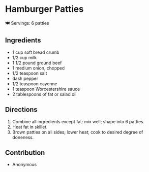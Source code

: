 # Hamburger Patties

🍽️ Servings: 6 patties

## Ingredients

-   1 cup soft bread crumb
-   1/2 cup milk
-   1 1/2 pound ground beef
-   1 medium onion, chopped
-   1/2 teaspoon salt
-   dash pepper
-   1/2 teaspoon cayenne
-   1 teaspoon Worcestershire sauce
-   2 tablespoons of fat or salad oil

## Directions

1.  Combine all ingredients except fat: mix well; shape into 6 patties.
2.  Heat fat in skillet.
3.  Brown patties on all sides; lower heat; cook to desired degree of
    doneness.

## Contribution

- Anonymous
            
